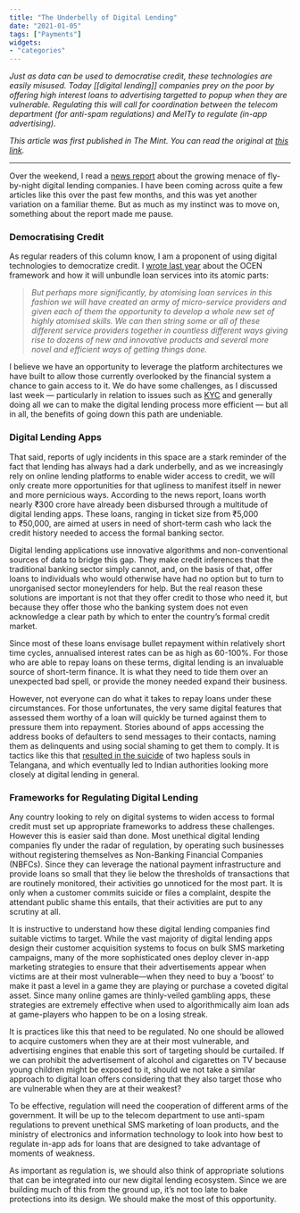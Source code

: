 ```yaml
---
title: "The Underbelly of Digital Lending"
date: "2021-01-05"
tags: ["Payments"]
widgets: 
- "categories"
---
```


*Just as data can be used to democratise credit, these technologies are easily misused. Today [[digital lending]] companies prey on the poor by offering high interest loans to advertising targetted to popup when they are vulnerable. Regulating this will call for coordination between the telecom department (for anti-spam regulations) and MeITy to regulate (in-app advertising).*
<!--more-->

*This article was first published in The Mint. You can read the original at [this link](https://www.livemint.com/opinion/columns/the-menace-that-many-lending-apps-have-turned-into-11609864680015.html).*

---

Over the weekend, I read a [news report](https://timesofindia.indiatimes.com/city/chennai/2-chinese-held-in-loan-app-case-rs-300cr-under-lens/articleshow/80077000.cms?from=mdr) about the growing menace of fly-by-night digital lending companies. I have been coming across quite a few articles like this over the past few months, and this was yet another variation on a familiar theme. But as much as my instinct was to move on, something about the report made me pause.

### Democratising Credit

As regular readers of this column know, I am a proponent of using digital technologies to democratize credit. I [wrote last year](/04/november/2020/bring-back-interoperability/) about the OCEN framework and how it will unbundle loan services into its atomic parts:

> *But perhaps more significantly, by atomising loan services in this fashion we will have created an army of micro-service providers and given each of them the opportunity to develop a whole new set of highly atomised skills. We can then string some or all of these different service providers together in countless different ways giving rise to dozens of new and innovative products and several more novel and efficient ways of getting things done.*

I believe we have an opportunity to leverage the platform architectures we have built to allow those currently overlooked by the financial system a chance to gain access to it. We do have some challenges, as I discussed last week — particularly in relation to issues such as [KYC](/23/december/2020/derived-kyc/) and generally doing all we can to make the digital lending process more efficient — but all in all, the benefits of going down this path are undeniable.

### Digital Lending Apps

That said, reports of ugly incidents in this space are a stark reminder of the fact that lending has always had a dark underbelly, and as we increasingly rely on online lending platforms to enable wider access to credit, we will only create more opportunities for that ugliness to manifest itself in newer and more pernicious ways. According to the news report, loans worth nearly ₹300 crore have already been disbursed through a multitude of digital lending apps. These loans, ranging in ticket size from ₹5,000 to ₹50,000, are aimed at users in need of short-term cash who lack the credit history needed to access the formal banking sector.

Digital lending applications use innovative algorithms and non-conventional sources of data to bridge this gap. They make credit inferences that the traditional banking sector simply cannot, and, on the basis of that, offer loans to individuals who would otherwise have had no option but to turn to unorganised sector moneylenders for help. But the real reason these solutions are important is not that they offer credit to those who need it, but because they offer those who the banking system does not even acknowledge a clear path by which to enter the country’s formal credit market.

Since most of these loans envisage bullet repayment within relatively short time cycles, annualised interest rates can be as high as 60-100%. For those who are able to repay loans on these terms, digital lending is an invaluable source of short-term finance. It is what they need to tide them over an unexpected bad spell, or provide the money needed expand their business.

However, not everyone can do what it takes to repay loans under these circumstances. For those unfortunates, the very same digital features that assessed them worthy of a loan will quickly be turned against them to pressure them into repayment. Stories abound of apps accessing the address books of defaulters to send messages to their contacts, naming them as delinquents and using social shaming to get them to comply. It is tactics like this that [resulted in the suicide](https://www.news18.com/news/india/harassment-by-loan-apps-claims-lives-of-govt-employee-software-engineer-in-telangana-3190460.html) of two hapless souls in Telangana, and which eventually led to Indian authorities looking more closely at digital lending in general.

### Frameworks for Regulating Digital Lending

Any country looking to rely on digital systems to widen access to formal credit must set up appropriate frameworks to address these challenges. However this is easier said than done. Most unethical digital lending companies fly under the radar of regulation, by operating such businesses without registering themselves as Non-Banking Financial Companies (NBFCs). Since they can leverage the national payment infrastructure and provide loans so small that they lie below the thresholds of transactions that are routinely monitored, their activities go unnoticed for the most part. It is only when a customer commits suicide or files a complaint, despite the attendant public shame this entails, that their activities are put to any scrutiny at all.

It is instructive to understand how these digital lending companies find suitable victims to target. While the vast majority of digital lending apps design their customer acquisition systems to focus on bulk SMS marketing campaigns, many of the more sophisticated ones deploy clever in-app marketing strategies to ensure that their advertisements appear when victims are at their most vulnerable—when they need to buy a ‘boost’ to make it past a level in a game they are playing or purchase a coveted digital asset. Since many online games are thinly-veiled gambling apps, these strategies are extremely effective when used to algorithmically aim loan ads at game-players who happen to be on a losing streak.

It is practices like this that need to be regulated. No one should be allowed to acquire customers when they are at their most vulnerable, and advertising engines that enable this sort of targeting should be curtailed. If we can prohibit the advertisement of alcohol and cigarettes on TV because young children might be exposed to it, should we not take a similar approach to digital loan offers considering that they also target those who are vulnerable when they are at their weakest?

To be effective, regulation will need the cooperation of different arms of the government. It will be up to the telecom department to use anti-spam regulations to prevent unethical SMS marketing of loan products, and the ministry of electronics and information technology to look into how best to regulate in-app ads for loans that are designed to take advantage of moments of weakness.

As important as regulation is, we should also think of appropriate solutions that can be integrated into our new digital lending ecosystem. Since we are building much of this from the ground up, it’s not too late to bake protections into its design. We should make the most of this opportunity.
